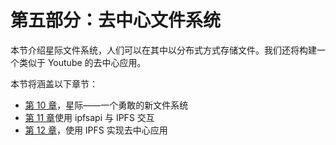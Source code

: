 # 第五部分：去中心文件系统

本节介绍星际文件系统，人们可以在其中以分布式方式存储文件。我们还将构建一个类似于 Youtube 的去中心应用。

本节将涵盖以下章节：

*   [第 10 章](10.html)，星际——一个勇敢的新文件系统
*   [第 11 章](11.html)使用 ipfsapi 与 IPFS 交互
*   [第 12 章](12.html)，使用 IPFS 实现去中心应用